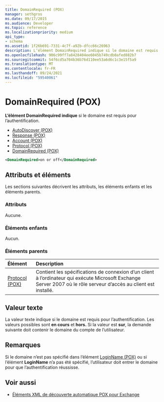 ```yaml
---
title: DomainRequired (POX)
manager: sethgros
ms.date: 09/17/2015
ms.audience: Developer
ms.topic: reference
ms.localizationpriority: medium
api_type:
- schema
ms.assetid: 1f26b691-7331-4c7f-a92b-dfcc66c26963
description: L’élément DomainRequired indique si le domaine est requis pour l’authentification.
ms.openlocfilehash: 906c99ff7a8428404ee6045b749cdb0afed882b7
ms.sourcegitcommit: 54f6cd5a704b36b76d110ee53a6d6c1c3e15f5a9
ms.translationtype: MT
ms.contentlocale: fr-FR
ms.lasthandoff: 09/24/2021
ms.locfileid: "59540061"
---
```

# <a name="domainrequired-pox"></a>DomainRequired (POX)

**L’élément DomainRequired indique** si le domaine est requis pour l’authentification. 
  
- [AutoDiscover (POX)](autodiscover-pox.md)  
- [Response (POX)](response-pox.md) 
- [Account (POX)](account-pox.md)  
- [Protocol (POX)](protocol-pox.md)  
- [DomainRequired (POX)](domainrequired-pox.md)
  
```xml
<DomainRequired>on or off</DomainRequired>
```

## <a name="attributes-and-elements"></a>Attributs et éléments

Les sections suivantes décrivent les attributs, les éléments enfants et les éléments parents.
  
### <a name="attributes"></a>Attributs

Aucune.
  
### <a name="child-elements"></a>Éléments enfants

Aucun.
  
### <a name="parent-elements"></a>Éléments parents

|**Élément**|**Description**|
|:-----|:-----|
|[Protocol (POX)](protocol-pox.md) <br/> |Contient les spécifications de connexion d’un client à l’ordinateur qui exécute Microsoft Exchange Server 2007 où le rôle serveur d’accès au client est installé.  <br/> |
   
## <a name="text-value"></a>Valeur texte

La valeur texte indique si le domaine est requis pour l’authentification. Les valeurs possibles sont **en cours** et **hors.** Si la valeur est **sur**, la demande suivante doit contenir le domaine du compte de l’utilisateur.
  
## <a name="remarks"></a>Remarques

Si le domaine n’est pas spécifié dans l’élément [LoginName (POX)](loginname-pox.md) ou si l’élément **LoginName** n’a pas été spécifié, l’utilisateur doit entrer le domaine pour que l’authentification réussisse. 
  
## <a name="see-also"></a>Voir aussi

- [Éléments XML de découverte automatique POX pour Exchange](pox-autodiscover-xml-elements-for-exchange.md)

